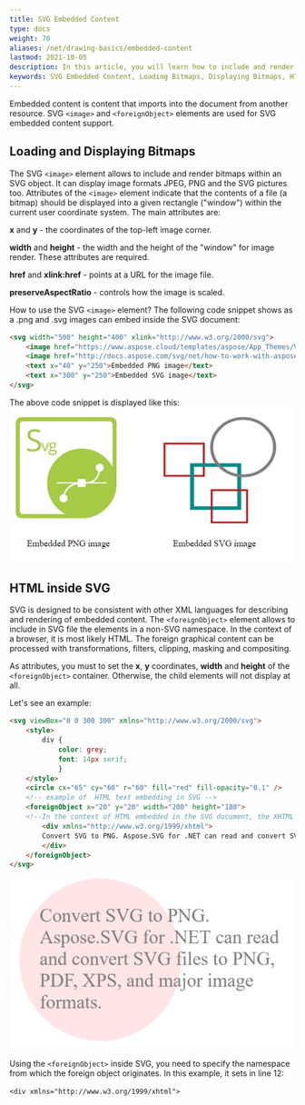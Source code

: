 ```yaml
---
title: SVG Embedded Content
type: docs
weight: 70
aliases: /net/drawing-basics/embedded-content
lastmod: 2021-10-05
description: In this article, you will learn how to include and render bitmap and HTML elements within an SVG object.
keywords: SVG Embedded Content, Loading Bitmaps, Displaying Bitmaps, HTML inside SVG
---
```

<link href="./../../style.css" rel="stylesheet" type="text/css" />


Embedded content is content that imports into the document from another resource. SVG `<image>` and `<foreignObject>` elements are used for SVG embedded content support.


## **Loading and Displaying Bitmaps**

The SVG `<image>` element allows to include and render bitmaps within an SVG object. It can display image formats JPEG, PNG and the SVG pictures too. Attributes of the `<image>` element indicate that the contents of a file (a bitmap) should be displayed into a given rectangle ("window") within the current user coordinate system. 
The  main attributes are:

**x** and **y** - the coordinates of the top-left image corner.

**width** and **height** - the width and the height of the "window" for image render.  These attributes are required.

**href** and **xlink:href** - points at a URL for the image file.

**preserveAspectRatio** - controls how the image is scaled.

How to use the SVG `<image>` element?  The following code snippet shows as a .png and .svg images can embed inside the SVG document:
```html {linenos=inline,linenostart=1}
<svg width="500" height="400" xlink="http://www.w3.org/2000/svg">
    <image href="https://www.aspose.cloud/templates/aspose/App_Themes/V3/images/svg/272x272/aspose_svg-for-net.png" x="20" y="20" height="180" width="180" />
    <image href="http://docs.aspose.com/svg/net/how-to-work-with-aspose-svg-api/navigation-inspection/shapes.svg" x="250" y="10" height="350" width="350" />
    <text x="40" y="250">Embedded PNG image</text>
    <text x="300" y="250">Embedded SVG image</text>
</svg>
```
The above code snippet is displayed like this:
![Two images](embedded_images.png#center)

## **HTML inside SVG** 

 

SVG is designed to be consistent with other XML languages for describing and rendering of embedded content. The `<foreignObject>` element allows to include in SVG file the elements in a non-SVG namespace. In the context of a browser, it is most likely HTML. The foreign graphical content can be processed with transformations, filters, clipping, masking and compositing.

As attributes, you must to set the **x**, **y** coordinates, **width** and **height** of the `<foreignObject>` container. Otherwise, the child elements will not display at all.

Let's see an example:
```html {linenos=inline,linenostart=1 hl_lines=["12"]}
<svg viewBox="0 0 300 300" xmlns="http://www.w3.org/2000/svg">
    <style>
        div {
            color: grey;
            font: 14px serif;
            }
    </style>
    <circle cx="65" cy="60" r="60" fill="red" fill-opacity="0.1" />
    <!-- example of  HTML text embedding in SVG -->
    <foreignObject x="20" y="20" width="200" height="180">
    <!--In the context of HTML embedded in the SVG document, the XHTML namespace is mandatory-->
        <div xmlns="http://www.w3.org/1999/xhtml">
        Convert SVG to PNG. Aspose.SVG for .NET can read and convert SVG files to PNG, PDF, XPS, and major image formats. 
        </div>
    </foreignObject>
</svg>
```

![Text](embedded_HTML.png#center)

Using the `<foreignObject>` inside SVG, you need to specify the namespace from which the foreign object originates. In this example, it sets in line 12:

 `<div xmlns="http://www.w3.org/1999/xhtml">`

